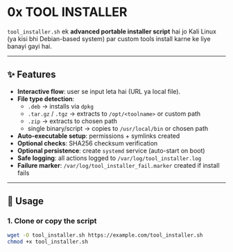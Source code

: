 # 0x TOOL INSTALLER

`tool_installer.sh` ek **advanced portable installer script** hai jo Kali Linux (ya kisi bhi Debian-based system) par custom tools install karne ke liye banayi gayi hai.  

---

## ✨ Features
- **Interactive flow**: user se input leta hai (URL ya local file).
- **File type detection**:
  - `.deb` → installs via `dpkg`
  - `.tar.gz` / `.tgz` → extracts to `/opt/<toolname>` or custom path
  - `.zip` → extracts to chosen path
  - single binary/script → copies to `/usr/local/bin` or chosen path
- **Auto-executable setup**: permissions + symlinks created
- **Optional checks**: SHA256 checksum verification
- **Optional persistence**: create `systemd` service (auto-start on boot)
- **Safe logging**: all actions logged to `/var/log/tool_installer.log`
- **Failure marker**: `/var/log/tool_installer_fail.marker` created if install fails

---

## 🚀 Usage

### 1. Clone or copy the script
```bash
wget -O tool_installer.sh https://example.com/tool_installer.sh
chmod +x tool_installer.sh
